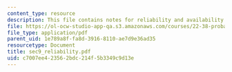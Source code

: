 ```yaml
---
content_type: resource
description: This file contains notes for reliability and availability.
file: https://ol-ocw-studio-app-qa.s3.amazonaws.com/courses/22-38-probability-and-its-applications-to-reliability-quality-control-and-risk-assessment-fall-2005/c7007ee423562bdc214f5b3349c9d13e_sec9_reliability.pdf
file_type: application/pdf
parent_uid: 1e789a8f-fa8d-3916-8110-ae7d9e36ad35
resourcetype: Document
title: sec9_reliability.pdf
uid: c7007ee4-2356-2bdc-214f-5b3349c9d13e
---
```

